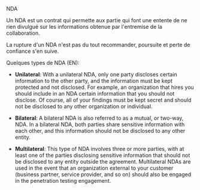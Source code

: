 NDA

Un NDA est un contrat qui permette aux partie qui font une entente de ne rien divulgué sur les informations obtenue par l'entremise de la collaboration.

La rupture d'un NDA n'est pas du tout recommander, poursuite et perte de confiance s'en suive.

Quelques types de NDA (EN):

- **Unilateral**: With a unilateral NDA, only one party discloses certain information to the other party, and the information must be kept protected and not disclosed. For example, an organization that hires you should include in an NDA certain information that you should not disclose. Of course, all of your findings must be kept secret and should not be disclosed to any other organization or individual.

- **Bilateral**: A bilateral NDA is also referred to as a mutual, or two-way, NDA. In a bilateral NDA, both parties share sensitive information with each other, and this information should not be disclosed to any other entity.

- **Multilateral**: This type of NDA involves three or more parties, with at least one of the parties disclosing sensitive information that should not be disclosed to any entity outside the agreement. Multilateral NDAs are used in the event that an organization external to your customer (business partner, service provider, and so on) should also be engaged in the penetration testing engagement.